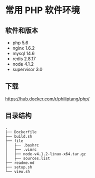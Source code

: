 常用 PHP 软件环境
===============

软件和版本
--------

- php 5.6
- nginx 1.6.2
- mysql 14.6
- redis 2.8.17
- node 4.1.2
- supervisor 3.0

下载
---

https://hub.docker.com/r/philiptang/php/

目录结构
------

```shell
.
├── Dockerfile
├── build.sh
├── file
│   ├── .bashrc
│   ├── .vimrc
│   ├── node-v4.1.2-linux-x64.tar.gz
│   ├── sources.list
├── readme.md
├── setup.sh
└── view.sh
```



